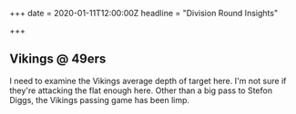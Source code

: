 +++
date = 2020-01-11T12:00:00Z
headline = "Division Round Insights"

+++
## Vikings @ 49ers

I need to examine the Vikings average depth of target here. I'm not sure if they're attacking the flat enough here. Other than a big pass to Stefon Diggs, the Vikings passing game has been limp.